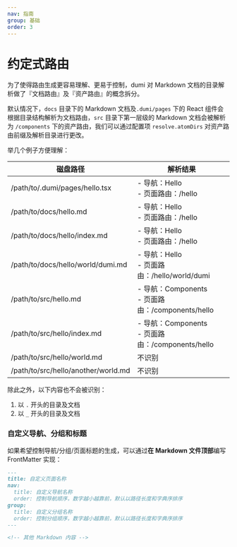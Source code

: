```yaml
---
nav: 指南
group: 基础
order: 3
---
```


# 约定式路由

为了使得路由生成更容易理解、更易于控制，dumi 对 Markdown 文档的目录解析做了『文档路由』及『资产路由』的概念拆分。

默认情况下，`docs` 目录下的 Markdown 文档及`.dumi/pages` 下的 React 组件会根据目录结构解析为文档路由，`src` 目录下第一层级的 Markdown 文档会被解析为 `/components` 下的资产路由，我们可以通过配置项 `resolve.atomDirs` 对资产路由前缀及解析目录进行更改。

举几个例子方便理解：

| 磁盘路径                            | 解析结果                                            |
| ----------------------------------- | --------------------------------------------------- |
| /path/to/.dumi/pages/hello.tsx      | - 导航：Hello<br>- 页面路由：/hello                 |
| /path/to/docs/hello.md              | - 导航：Hello<br>- 页面路由：/hello                 |
| /path/to/docs/hello/index.md        | - 导航：Hello<br>- 页面路由：/hello                 |
| /path/to/docs/hello/world/dumi.md   | - 导航：Hello<br>- 页面路由：/hello/world/dumi      |
| /path/to/src/hello.md               | - 导航：Components<br>- 页面路由：/components/hello |
| /path/to/src/hello/index.md         | - 导航：Components<br>- 页面路由：/components/hello |
| /path/to/src/hello/world.md         | 不识别                                              |
| /path/to/src/hello/another/world.md | 不识别                                              |

除此之外，以下内容也不会被识别：

1. 以 `.` 开头的目录及文档
2. 以 `_` 开头的目录及文档

### 自定义导航、分组和标题

如果希望控制导航/分组/页面标题的生成，可以通过**在 Markdown 文件顶部**编写 FrontMatter 实现：

```md
---
title: 自定义页面名称
nav:
  title: 自定义导航名称
  order: 控制导航顺序，数字越小越靠前，默认以路径长度和字典序排序
group:
  title: 自定义分组名称
  order: 控制分组顺序，数字越小越靠前，默认以路径长度和字典序排序
---

<!-- 其他 Markdown 内容 -->
```
